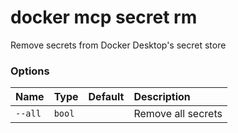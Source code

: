 # docker mcp secret rm

<!---MARKER_GEN_START-->
Remove secrets from Docker Desktop's secret store

### Options

| Name    | Type   | Default | Description        |
|:--------|:-------|:--------|:-------------------|
| `--all` | `bool` |         | Remove all secrets |


<!---MARKER_GEN_END-->

